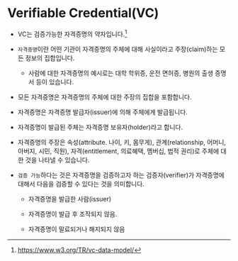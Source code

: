 # Verifiable Credential(VC)

- VC는 검증가능한 자격증명의 약자입니다.[^1]

- `자격증명`이란 어떤 기관이 자격증명의 주체에 대해 사실이라고 주장(claim)하는 모든 정보의 집합입니다.

  - 사람에 대한 자격증명의 예시로는 대학 학위증, 운전 면허증, 병원의 출생 증명서 등이 있습니다.

- 모든 자격증명은 자격증명의 주체에 대한 주장의 집합을 포함합니다.

- 자격증명은 자격증명 발급자(issuer)에 의해 주체에게 발급됩니다.

- 자격증명이 발급된 주체는 자격증명 보유자(holder)라고 합니다.

- 자격증명의 주장은 속성(attribute. 나이, 키, 몸무게), 관계(relationship, 어머니, 아버지, 시민, 직원), 자격(entitlement, 의료혜택, 멤버십, 법적 권리)로 주체에 대한 것을 나타낼 수 있습니다.

- `검증 가능`하다는 것은 자격증명을 검증하고자 하는 검증자(verifier)가 자격증명에 대해서 다음을 검증할 수 있다는 것을 의미합니다.

  - 자격증명을 발급한 사람(issuer)

  - 자격증명이 발급 후 조작되지 않음.

  - 자격증명이 말료되거나 해지되지 않음

[^1]: https://www.w3.org/TR/vc-data-model/
